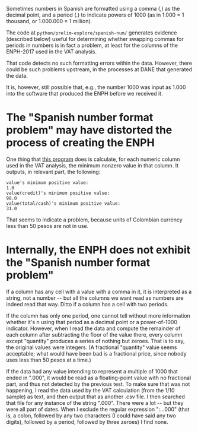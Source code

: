 Sometimes numbers in Spanish are formatted using a comma (,) as the decimal point, and a period (.) to indicate powers of 1000 (as in 1.000 = 1 thousand, or 1.000.000 = 1 million).

The code at `python/prelim-explore/spanish-num/` generates evidence (described below) useful for determining whether swapping commas for periods in numbers is in fact a problem, at least for the columns of the ENPH-2017 used in the VAT analysis.

That code detects no such formatting errors within the data. However, there could be such problems upstream, in the processes at DANE that generated the data.

It is, however, still possible that, e.g., the number 1000 was input as 1.000 into the software that produced the ENPH before we received it.


# The "Spanish number format problem" may have distorted the process of creating the ENPH

One thing that [this program](python/prelim-explore/spanish-num/enph-2017/fractions.py) does is calculate, for each numeric column used in the VAT analysis, the minimum nonzero value in that column. It outputs, in relevant part, the following:

```
value's minimum positive value: 
1.0
value(credit)'s minimum positive value: 
98.0
value(total/cash)'s minimum positive value: 
31.0
```

That seems to indicate a problem, because units of Colombian currency less than 50 pesos are not in use.


# Internally, the ENPH does not exhibit the "Spanish number format problem"

If a column has any cell with a value with a comma in it, it is interpreted as a string, not a number -- but all the columns we want read as numbers are indeed read that way. Ditto if a column has a cell with two periods.

If the column has only one period, one cannot tell without more information whether it's n using that period as a decimal point or a power-of-1000 indicator. However, when I read the data and compute the remainder of each column after subtracting the floor of the value there, every column except "quantity" produces a series of nothing but zeroes. That is to say, the original values were integers. (A fractional "quantity" value seems acceptable; what would have been bad is a fractional price, since nobody uses less than 50 pesos at a time.)

If the data had any value intending to represent a multiple of 1000 that ended in ".000", it would be read as a floating-point value with no fractional part, and thus not detected by the previous test. To make sure that was not happening, I read the data used by the VAT calculation (from the 1/10 sample) as text, and then output that as another .csv file. I then searched that file for any instance of the string ".000". There were a lot -- but they were all part of dates. When I exclude the regular expression "\:..\.000" (that is, a colon, followed by any two characters (I could have said any two digits), followed by a period, followed by three zeroes) I find none.
